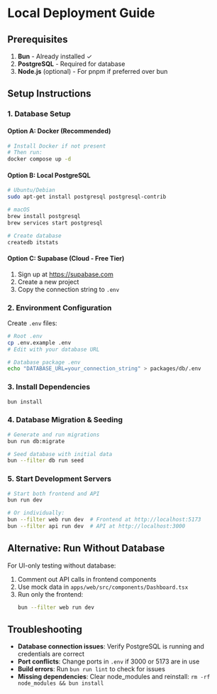 # Local Deployment Guide

## Prerequisites

1. **Bun** - Already installed ✓
2. **PostgreSQL** - Required for database
3. **Node.js** (optional) - For pnpm if preferred over bun

## Setup Instructions

### 1. Database Setup

#### Option A: Docker (Recommended)
```bash
# Install Docker if not present
# Then run:
docker compose up -d
```

#### Option B: Local PostgreSQL
```bash
# Ubuntu/Debian
sudo apt-get install postgresql postgresql-contrib

# macOS
brew install postgresql
brew services start postgresql

# Create database
createdb itstats
```

#### Option C: Supabase (Cloud - Free Tier)
1. Sign up at https://supabase.com
2. Create a new project
3. Copy the connection string to `.env`

### 2. Environment Configuration

Create `.env` files:

```bash
# Root .env
cp .env.example .env
# Edit with your database URL

# Database package .env
echo "DATABASE_URL=your_connection_string" > packages/db/.env
```

### 3. Install Dependencies

```bash
bun install
```

### 4. Database Migration & Seeding

```bash
# Generate and run migrations
bun run db:migrate

# Seed database with initial data
bun --filter db run seed
```

### 5. Start Development Servers

```bash
# Start both frontend and API
bun run dev

# Or individually:
bun --filter web run dev  # Frontend at http://localhost:5173
bun --filter api run dev  # API at http://localhost:3000
```

## Alternative: Run Without Database

For UI-only testing without database:

1. Comment out API calls in frontend components
2. Use mock data in `apps/web/src/components/Dashboard.tsx`
3. Run only the frontend:
   ```bash
   bun --filter web run dev
   ```

## Troubleshooting

- **Database connection issues**: Verify PostgreSQL is running and credentials are correct
- **Port conflicts**: Change ports in `.env` if 3000 or 5173 are in use
- **Build errors**: Run `bun run lint` to check for issues
- **Missing dependencies**: Clear node_modules and reinstall: `rm -rf node_modules && bun install`
